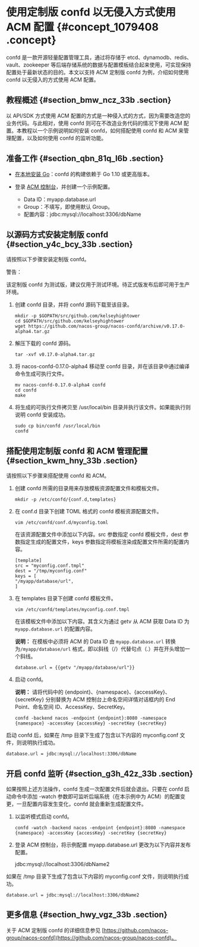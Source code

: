 # 使用定制版 confd 以无侵入方式使用 ACM 配置 {#concept_1079408 .concept}

confd 是一款开源轻量配置管理工具，通过将存储于 etcd、dynamodb、redis、vault、zookeeper 等后端存储系统的数据与配置模板结合起来使用，可实现保持配置处于最新状态的目的。本文以支持 ACM 定制版 confd 为例，介绍如何使用 confd 以无侵入的方式使用 ACM 配置。

## 教程概述 {#section_bmw_ncz_33b .section}

以 API/SDK 方式使用 ACM 配置的方式是一种侵入式的方式，因为需要改造您的业务代码。与此相对，使用 confd 则可在不改造业务代码的情况下使用 ACM 配置。本教程以一个示例说明如何安装 confd，如何搭配使用 confd 和 ACM 来管理配置，以及如何使用 confd 的监听功能。

## 准备工作 {#section_qbn_81q_l6b .section}

-   [在本地安装 Go](https://golang.org/doc/install)：confd 的构建依赖于 Go 1.10 或更高版本。

-   登录 [ACM 控制台](https://acm.console.alibabacloud.com/)，并创建一个示例配置。

    -   Data ID：myapp.database.url
    -   Group：不填写，即使用默认 Group。
    -   配置内容：jdbc:mysql://localhost:3306/dbName

## 以源码方式安装定制版 confd {#section_y4c_bcy_33b .section}

请按照以下步骤安装定制版 confd。

警告：

该定制版 confd 为测试版，建议仅用于测试环境。待正式版发布后即可用于生产环境。

1.  创建 confd 目录，并将 confd 源码下载至该目录。

    ``` {#codeblock_7ny_984_mdy}
    mkdir -p $GOPATH/src/github.com/kelseyhightower
    cd $GOPATH/src/github.com/kelseyhightower
    wget https://github.com/nacos-group/nacos-confd/archive/v0.17.0-alpha4.tar.gz
    ```

2.  解压下载的 confd 源码。

    ``` {#codeblock_n9j_yv4_3u3}
    tar -xvf v0.17.0-alpha4.tar.gz
    ```

3.  将 nacos-confd-0.17.0-alpha4 移动至 confd 目录，并在该目录中通过编译命令生成可执行文件。

    ``` {#codeblock_cvv_a8d_ng5}
    mv nacos-confd-0.17.0-alpha4 confd
    cd confd
    make
    ```

4.  将生成的可执行文件拷贝至 /usr/local/bin 目录并执行该文件。如果能执行则说明 confd 安装成功。

    ``` {#codeblock_nul_eyb_mhm}
    sudo cp bin/confd /usr/local/bin
    confd
    ```


## 搭配使用定制版 confd 和 ACM 管理配置 {#section_kwm_hny_33b .section}

请按照以下步骤来搭配使用 confd 和 ACM。

1.  创建 confd 所需的目录用来存放模板资源配置文件和模板文件。

    ``` {#codeblock_vjg_9k8_3fg}
    mkdir -p /etc/confd/{conf.d,templates}
    ```

2.  在 conf.d 目录下创建 TOML 格式的 confd 模板资源配置文件。

    ``` {#codeblock_moy_ami_r17}
    vim /etc/confd/conf.d/myconfig.toml
    ```

    在该资源配置文件中添加以下内容。src 参数指定 confd 模板文件，dest 参数指定生成的配置文件，keys 参数指定将模板渲染成配置文件所需的配置内容。

    ``` {#codeblock_jx6_8cs_q4z}
    [template]
    src = "myconfig.conf.tmpl"
    dest = "/tmp/myconfig.conf"
    keys = [
    "/myapp/database/url",
    ]
    ```

3.  在 templates 目录下创建 confd 模板文件。

    ``` {#codeblock_x9g_fwy_6k5}
    vim /etc/confd/templates/myconfig.conf.tmpl
    ```

    在该模板文件中添加以下内容。其含义为通过 getv 从 ACM 获取 Data ID 为 `myapp.database.url` 的配置内容。

    **说明：** 在模板中必须将 ACM 的 Data ID 由 `myapp.database.url` 转换为`/myapp/database/url` 格式，即以斜线（/）代替句点（.）并在开头增加一个斜线。

    ``` {#codeblock_g3l_pwb_nbp}
    database.url = {{getv "/myapp/database/url"}}
    ```

4.  启动 confd。

    **说明：** 请将代码中的 \{endpoint\}、\{namespace\}、\{accessKey\}、\{secretKey\} 分别替换为 ACM 控制台上命名空间详情对话框内的 End Point、命名空间 ID、AccessKey、SecretKey。

    ``` {#codeblock_c27_8en_v0w}
    confd -backend nacos -endpoint {endpoint}:8080 -namespace {namespace} -accessKey {accessKey} -secretKey {secretKey}
    ```


启动 confd 后，如果在 /tmp 目录下生成了包含以下内容的 myconfig.conf 文件，则说明执行成功。

``` {#screen_08s_afr_ovt .screen}
database.url = jdbc:mysql://localhost:3306/dbName
```

## 开启 confd 监听 {#section_g3h_42z_33b .section}

如果按照上述方法操作，confd 生成一次配置文件后就会退出。只要在 confd 启动命令中添加 -watch 参数即可监听后端系统（在本示例中为 ACM）的配置变更，一旦配置内容发生变化，confd 就会重新生成配置文件。

1.  以监听模式启动 confd。

    ``` {#codeblock_t1e_3ro_88f}
    confd -watch -backend nacos -endpoint {endpoint}:8080 -namespace {namespace} -accessKey {accessKey} -secretKey {secretKey}
    ```

2.  登录 ACM 控制台，将示例配置 myapp.database.url 更改为以下内容并发布配置。

    jdbc:mysql://localhost:3306/dbName2


如果在 /tmp 目录下生成了包含以下内容的 myconfig.conf 文件，则说明执行成功。

``` {#screen_46k_des_o3y .screen}
database.url = jdbc:mysql://localhost:3306/dbName2
```

## 更多信息 {#section_hwy_vgz_33b .section}

关于 ACM 定制版 confd 的详细信息参见 [https://github.com/nacos-group/nacos-confd](https://github.com/nacos-group/nacos-confd)。

